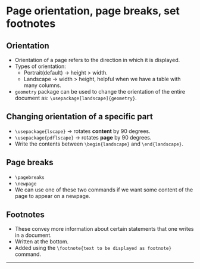 # Page orientation, page breaks, set footnotes

## Orientation

* Orientation of a page refers to the direction in which it is displayed.
* Types of orientation:
	* Portrait(default) $\rightarrow$ height $>$ width.
	* Landscape $\rightarrow$ width $>$ height, helpful when we have a table with many columns.
* `geometry` package can be used to change the orientation of the entire document as: `\usepackage[landscape]{geometry}`.

## Changing orientation of a specific part

* `\usepackage{lscape}` $\rightarrow$ rotates **content** by $90$ degrees.
* `\usepackage{pdflscape}` $\rightarrow$ rotates **page** by $90$ degrees.
* Write the contents between `\begin{landscape}` and `\end{landscape}`.

## Page breaks

* `\pagebreaks`
* `\newpage`
* We can use one of these two commands if we want some content of the page to appear on a newpage.

## Footnotes

* These convey more information about certain statements that one writes in a document.
* Written at the bottom.
* Added using the `\footnote{text to be displayed as footnote}` command.

---
